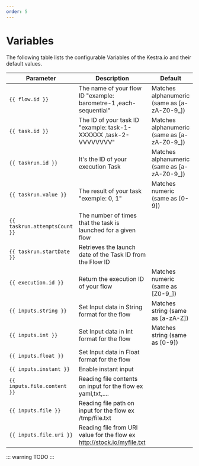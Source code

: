 ```yaml
---
order: 5
---
```

# Variables

The following table lists the configurable Variables of the Kestra.io and their default values.

| Parameter                                                  | Description                                                                                                                  | Default                                           |
| -----------------------------------------------------------| ---------------------------------------------------------------------------------------------------------------------------- | ------------------------------------------------- |
|  <code v-pre>{{ flow.id }}</code>                          | The name of your flow ID "example: barometre-1 ,each-sequential"                                                             |  Matches alphanumeric (same as [a-zA-Z0-9_])      |
|  <code v-pre>{{ task.id }}</code>                          | The ID of your task ID "example: task-1-XXXXXX ,task-2-VVVVVVVV"                                                             |  Matches alphanumeric (same as [a-zA-Z0-9_])      |
|  <code v-pre>{{ taskrun.id }}</code>                       | It's the ID of your execution Task                                                                                           |  Matches alphanumeric (same as [a-zA-Z0-9_])      |
|  <code v-pre>{{ taskrun.value }}</code>                    | The result of your task "exemple: 0, 1"                                                                                      |  Matches numeric (same as [0-9])                  |
|  <code v-pre>{{ taskrun.attemptsCount }}</code>            | The number of times that the task is launched for a given flow                                                               |                                                   |
|  <code v-pre>{{ taskrun.startDate }}</code>                | Retrieves the launch date of the Task ID from the Flow ID                                                                    |                                                   |
|  <code v-pre>{{ execution.id }}</code>                     | Return the execution ID of your flow                                                                                         |  Matches numeric (same as [Z0-9_])                |
|  <code v-pre>{{ inputs.string }}</code>                    | Set Input data in String format for the flow                                                                                 |  Matches string (same as [a-zA-Z])                |
|  <code v-pre>{{ inputs.int }}</code>                       | Set Input data in Int format for the flow                                                                                    |  Matches string (same as [0-9])                   |
|  <code v-pre>{{ inputs.float }}</code>                     | Set Input data in Float format for the flow                                                                                  |                                                   |
|  <code v-pre>{{ inputs.instant }}</code>                   | Enable instant input                                                                                                         |                                                   |
|  <code v-pre>{{ inputs.file.content }}</code>              | Reading file contents on input for the flow ex  yaml,txt,....                                                                |                                                   |
|  <code v-pre>{{ inputs.file }}</code>                      | Reading file path on input for the flow     ex  /tmp/file.txt                                                                |                                                   |
|  <code v-pre>{{ inputs.file.uri }}</code>                  | Reading file from URI value for the flow    ex http://stock.io/myfile.txt                                                    |                                                   |
::: warning
TODO
:::